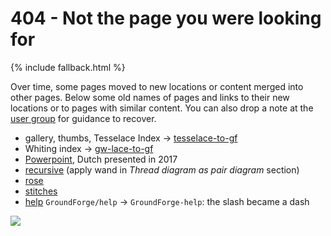 404 - Not the page you were looking for
===

{% include fallback.html %}

Over time, some pages moved to new locations or content merged into other pages.
Below some old names of pages and links to their new locations
or to pages with similar content.
You can also drop a note at the [user group] for guidance to recover.

[user group]: https://groups.io/g/groundforge

* gallery, thumbs, Tesselace Index -> [tesselace-to-gf](/tesseLace-to-gf)
* Whiting index -> [gw-lace-to-gf](/gw-lace-to-gf)
* [Powerpoint](https://github.com/d-bl/GroundForge/blob/e6464920/docs/help/NL.pdf), Dutch presented in 2017
* [recursive](/GroundForge/tiles) (apply wand in _Thread diagram as pair diagram_ section) 
* [rose](/GroundForge/sheet.html?patch=5831%20-4-7;bricks&patch=-437%2034-7;bricks&patch=4830%20--77;bricks)
* [stitches](/GroundForge-help/Replace)
* [help](/GroundForge-help/) `GroundForge/help` -> `GroundForge-help`: the slash became a dash

![](/GroundForge/images/tipped-over.png)